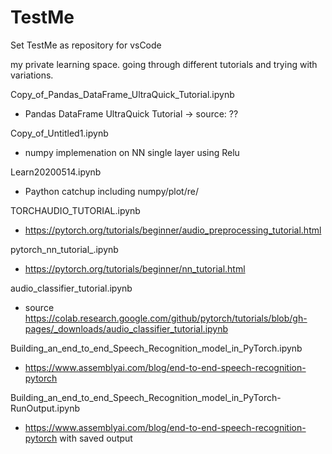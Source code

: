 # TestMe
Set TestMe as repository for vsCode 

my private learning space.
going through different tutorials and trying with variations.


Copy_of_Pandas_DataFrame_UltraQuick_Tutorial.ipynb
- Pandas DataFrame UltraQuick Tutorial
-> source: ??

Copy_of_Untitled1.ipynb
- numpy implemenation on NN single layer using Relu

Learn20200514.ipynb
- Paython catchup including numpy/plot/re/

TORCHAUDIO_TUTORIAL.ipynb
- https://pytorch.org/tutorials/beginner/audio_preprocessing_tutorial.html

pytorch_nn_tutorial_.ipynb
- https://pytorch.org/tutorials/beginner/nn_tutorial.html

audio_classifier_tutorial.ipynb
- source https://colab.research.google.com/github/pytorch/tutorials/blob/gh-pages/_downloads/audio_classifier_tutorial.ipynb

Building_an_end_to_end_Speech_Recognition_model_in_PyTorch.ipynb
- https://www.assemblyai.com/blog/end-to-end-speech-recognition-pytorch

Building_an_end_to_end_Speech_Recognition_model_in_PyTorch-RunOutput.ipynb
- https://www.assemblyai.com/blog/end-to-end-speech-recognition-pytorch with saved output 

